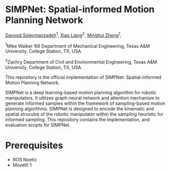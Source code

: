 # SIMPNet: Spatial-informed Motion Planning Network
<a href="https://zh.engr.tamu.edu/people-2/">Davood Soleymanzadeh</a><sup>1</sup>,
<a href="https://engineering.tamu.edu/civil/profiles/liang-xiao.html">Xiao Liang</a><sup>2</sup>,
<a href="https://engineering.tamu.edu/mechanical/profiles/zheng-minghui.html">Minghui Zheng</a><sup>1</sup>,

<p><sup>1</sup>Mike Walker ’66 Department of Mechanical Engineering, Texas A&M University, College Station, TX, USA.</p>
<p><sup>2</sup>Zachry Department of Civil and Environmental Engineering, Texas A&M University, College Station, TX, USA.</p>

This repository is the official implementation of SIMPNet: Spatial-informed Motion Planning Network.

<p>SIMPNet is a deep learning-based motion planning algorithm for robotic manipulators. It utliizes graph neural network and attention mechanism to generate informed samples within the framework of sampling-based motion planning algorithms. SIMPNet is designed to encode the kinematic and spatial strucutre of the robotic manipulator within the sampling heuristic for informed sampling. This repository contains the implementation, and evaluation scripts for SIMPNet.</p>

# Prerequisites
- ROS Noetic
- MoveIt! 1
